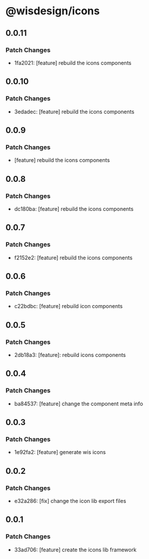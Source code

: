# @wisdesign/icons

## 0.0.11

### Patch Changes

- 1fa2021: [feature] rebuild the icons components

## 0.0.10

### Patch Changes

- 3edadec: [feature] rebuild the icons components

## 0.0.9

### Patch Changes

- [feature] rebuild the icons components

## 0.0.8

### Patch Changes

- dc180ba: [feature] rebuild the icons components

## 0.0.7

### Patch Changes

- f2152e2: [feature] rebuild the icons components

## 0.0.6

### Patch Changes

- c22bdbc: [feature] rebuild icon components

## 0.0.5

### Patch Changes

- 2db18a3: [feature]: rebuild icons components

## 0.0.4

### Patch Changes

- ba84537: [feature] change the component meta info

## 0.0.3

### Patch Changes

- 1e92fa2: [feature] generate wis icons

## 0.0.2

### Patch Changes

- e32a286: [fix] change the icon lib export files

## 0.0.1

### Patch Changes

- 33ad706: [feature] create the icons lib framework
